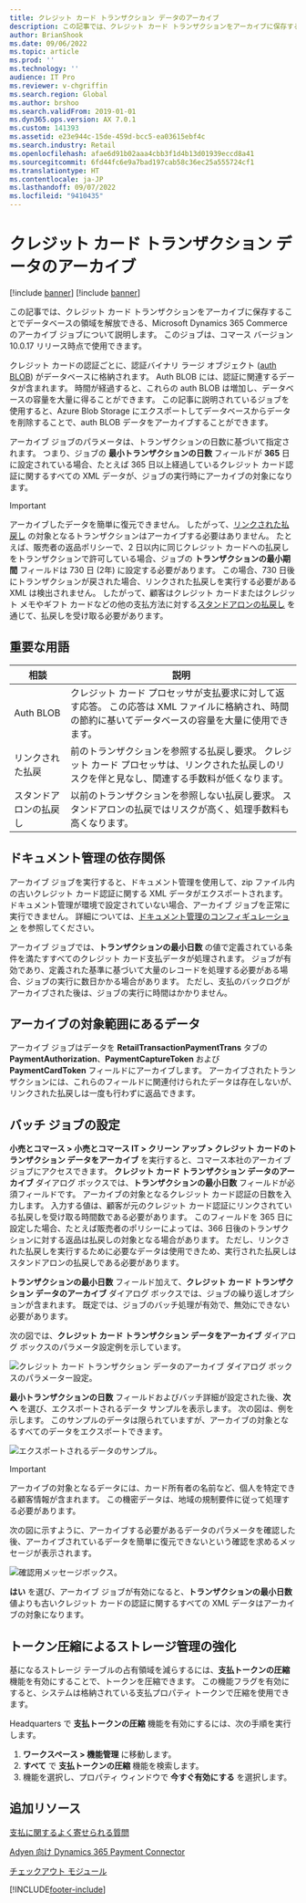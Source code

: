 ```yaml
---
title: クレジット カード トランザクション データのアーカイブ
description: この記事では、クレジット カード トランザクションをアーカイブに保存することでデータベースの領域を解放できる、Microsoft Dynamics 365 Commerce のアーカイブ ジョブについて説明します。
author: BrianShook
ms.date: 09/06/2022
ms.topic: article
ms.prod: ''
ms.technology: ''
audience: IT Pro
ms.reviewer: v-chgriffin
ms.search.region: Global
ms.author: brshoo
ms.search.validFrom: 2019-01-01
ms.dyn365.ops.version: AX 7.0.1
ms.custom: 141393
ms.assetid: e23e944c-15de-459d-bcc5-ea03615ebf4c
ms.search.industry: Retail
ms.openlocfilehash: afae6d91b02aaa4cbb3f1d4b13d01939eccd8a41
ms.sourcegitcommit: 6fd44fc6e9a7bad197cab58c36ec25a555724cf1
ms.translationtype: HT
ms.contentlocale: ja-JP
ms.lasthandoff: 09/07/2022
ms.locfileid: "9410435"
---
```

# <a name="archive-credit-card-transaction-data"></a>クレジット カード トランザクション データのアーカイブ

[!include [banner](../includes/banner.md)]
[!include [banner](../includes/preview-banner.md)]

この記事では、クレジット カード トランザクションをアーカイブに保存することでデータベースの領域を解放できる、Microsoft Dynamics 365 Commerce のアーカイブ ジョブについて説明します。 このジョブは、コマース バージョン 10.0.17 リリース時点で使用できます。

クレジット カードの認証ごとに、認証バイナリ ラージ オブジェクト ([auth BLOB](#key-terms)) がデータベースに格納されます。 Auth BLOB には、認証に関連するデータが含まれます。 時間が経過すると、これらの auth BLOB は増加し、データベースの容量を大量に得ることができます。 この記事に説明されているジョブを使用すると、Azure Blob Storage にエクスポートしてデータベースからデータを削除することで、auth BLOB データをアーカイブすることができます。

アーカイブ ジョブのパラメータは、トランザクションの日数に基づいて指定されます。 つまり、ジョブの **最小トランザクションの日数** フィールドが **365** 日に設定されている場合、たとえば 365 日以上経過しているクレジット カード認証に関するすべての XML データが、ジョブの実行時にアーカイブの対象になります。

> [!IMPORTANT]
> アーカイブしたデータを簡単に復元できません。 したがって、[リンクされた払戻し](#key-terms) の対象となるトランザクションはアーカイブする必要はありません。 たとえば、販売者の返品ポリシーで、2 日以内に同じクレジット カードへの払戻しをトランザクションで許可している場合、ジョブの **トランザクションの最小期間** フィールドは 730 日 (2年) に設定する必要があります。 この場合、730 日後にトランザクションが戻された場合、リンクされた払戻しを実行する必要がある XML は検出されません。 したがって、顧客はクレジット カードまたはクレジット メモやギフト カードなどの他の支払方法に対する[スタンドアロンの払戻し](#key-terms) を通じて、払戻しを受け取る必要があります。

## <a name="key-terms"></a>重要な用語

| 相談 | 説明 |
|---|---|
| Auth BLOB | クレジット カード プロセッサが支払要求に対して返す応答。 この応答は XML ファイルに格納され、時間の節約に基いてデータベースの容量を大量に使用できます。 |
| リンクされた払戻 | 前のトランザクションを参照する払戻し要求。 クレジット カード プロセッサは、リンクされた払戻しのリスクを伴と見なし、関連する手数料が低くなります。 |
| スタンドアロンの払戻し | 以前のトランザクションを参照しない払戻し要求。 スタンドアロンの払戻ではリスクが高く、処理手数料も高くなります。 |

## <a name="document-management-dependency"></a>ドキュメント管理の依存関係

アーカイブ ジョブを実行すると、ドキュメント管理を使用して、zip ファイル内の古いクレジット カード認証に関する XML データがエクスポートされます。 ドキュメント管理が環境で設定されていない場合、アーカイブ ジョブを正常に実行できません。 詳細については、[ドキュメント管理のコンフィギュレーション](../../fin-ops-core/fin-ops/organization-administration/configure-document-management.md) を参照してください。

アーカイブ ジョブでは、**トランザクションの最小日数** の値で定義されている条件を満たすすべてのクレジット カード支払データが処理されます。 ジョブが有効であり、定義された基準に基づいて大量のレコードを処理する必要がある場合、ジョブの実行に数日かかる場合があります。 ただし、支払のバックログがアーカイブされた後は、ジョブの実行に時間はかかりません。

## <a name="data-that-is-in-scope-for-archiving"></a>アーカイブの対象範囲にあるデータ

アーカイブ ジョブはデータを **RetailTransactionPaymentTrans** タブの **PaymentAuthorization**、**PaymentCaptureToken** および **PaymentCardToken** フィールドにアーカイブします。 アーカイブされたトランザクションには、これらのフィールドに関連付けられたデータは存在しないが、リンクされた払戻しは一度も行わずに返品できます。

## <a name="batch-job-setup"></a>バッチ ジョブの設定

**小売とコマース \> 小売とコマース IT \> クリーン アップ \> クレジット カードのトランザクション データをアーカイブ** を実行すると、コマース本社のアーカイブ ジョブにアクセスできます。 **クレジット カード トランザクション データのアーカイブ** ダイアログ ボックスでは、**トランザクションの最小日数** フィールドが必須フィールドです。 アーカイブの対象となるクレジット カード認証の日数を入力します。 入力する値は、顧客が元のクレジット カード認証にリンクされている払戻しを受け取る時間数である必要があります。 このフィールドを 365 日に設定した場合、たとえば販売者のポリシーによっては、366 日後のトランザクションに対する返品は払戻しの対象となる場合があります。 ただし、リンクされた払戻しを実行するために必要なデータは使用できため、実行された払戻しはスタンドアロンの払戻しである必要があります。

**トランザクションの最小日数** フィールド加えて、**クレジット カード トランザクション データのアーカイブ** ダイアログ ボックスでは、ジョブの繰り返しオプションが含まれます。 既定では、ジョブのバッチ処理が有効で、無効にできない必要があります。

次の図では、**クレジット カード トランザクション データをアーカイブ** ダイアログ ボックスのパラメータ設定例を示しています。

![クレジット カード トランザクション データのアーカイブ ダイアログ ボックスのパラメーター設定。](media/PAYMENTS/Batch1.png)

**最小トランザクションの日数** フィールドおよびバッチ詳細が設定された後、**次へ** を選び、エクスポートされるデータ サンプルを表示します。 次の図は、例を示します。 このサンプルのデータは限られていますが、アーカイブの対象となるすべてのデータをエクスポートできます。

![エクスポートされるデータのサンプル。](media/PAYMENTS/Batch2.png)

> [!IMPORTANT]
> アーカイブの対象となるデータには、カード所有者の名前など、個人を特定できる顧客情報が含まれます。 この機密データは、地域の規制要件に従って処理する必要があります。

次の図に示すように、アーカイブする必要があるデータのパラメータを確認した後、アーカイブされているデータを簡単に復元できないという確認を求めるメッセージが表示されます。

![確認用メッセージボックス。](media/PAYMENTS/Batch3.png)

**はい** を選び、アーカイブ ジョブが有効になると、**トランザクションの最小日数** 値よりも古いクレジット カードの認証に関するすべての XML データはアーカイブの対象になります。

## <a name="further-storage-management-with-token-compression"></a>トークン圧縮によるストレージ管理の強化

基になるストレージ テーブルの占有領域を減らするには、**支払トークンの圧縮** 機能を有効にすることで、トークンを圧縮できます。 この機能フラグを有効にすると、システムは格納されている支払プロパティ トークンで圧縮を使用できます。 

Headquarters で **支払トークンの圧縮** 機能を有効にするには、次の手順を実行します。

1. **ワークスペース \> 機能管理** に移動します。 
1. **すべて** で **支払トークンの圧縮** 機能を検索します。
1. 機能を選択し、プロパティ ウィンドウで **今すぐ有効にする** を選択します。

## <a name="additional-resources"></a>追加リソース

[支払に関するよく寄せられる質問](/dynamics365/unified-operations/retail/dev-itpro/payments-retail)

[Adyen 向け Dynamics 365 Payment Connector](adyen-connector.md?tabs=8-1-3)

[チェックアウト モジュール](../add-checkout-module.md)


[!INCLUDE[footer-include](../../includes/footer-banner.md)]
